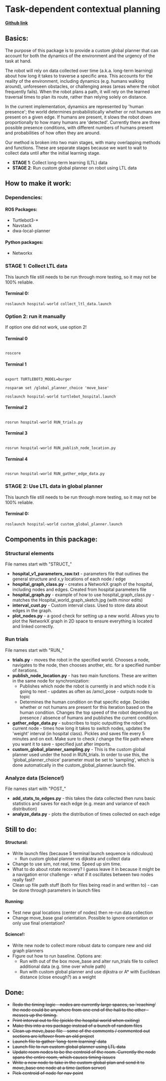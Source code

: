 # Task-dependent contextual planning 

[**Github link**](https://github.com/osuprg/hospital-world)

## Basics:

The purpose of this package is to provide a custom global planner that can account for both the dynamics of the environment and the urgency of the task at hand. 

The robot will rely on data collected over time (a.k.a. long-term learning) about how long it takes to traverse a specific area.
This accounts for the reality of the environment, including dynamics (e.g. humans walking around), unforeseen obstacles, or challenging areas (areas where the robot frequently fails). 
When the robot plans a path, it will rely on the learned traversal times to plan its route, rather than relying solely on distance. 

In the current implementation, dynamics are represented by 'human presence'; the world determines probabilistically whether or not humans are present on a given edge. 
If humans are present, it slows the robot down proportionally to how many humans are 'detected'. 
Currently there are three possible presence conditions, with different numbers of humans present and probabilities of how often they are around.

Our method is broken into two main stages, with many overlapping methods and functions. 
These are separate stages because we want to wait to collect data until after the initial learning stage.
* **STAGE 1**: Collect long-term learning (LTL) data
* **STAGE 2**: Run custom global planner on robot using LTL data


## How to make it work:

### Dependencies:

#### ROS Packages:
* Turtlebot3-*
* Navstack
* dwa-local-planner

#### Python packages:
* Networkx

### STAGE 1: Collect LTL data

[comment]: <> (### Option 1: use the launch file)
This launch file still needs to be run through more testing, so it may not be 100% reliable.

#### Terminal 0:
```
roslaunch hospital-world collect_ltl_data.launch
```

### Option 2: run it manually

If option one did not work, use option 2!

#### Terminal 0

```

roscore

```

#### Terminal 1 

```

export TURTLEBOT3_MODEL=burger

rosparam set /global_planner_choice 'move_base'

roslaunch hospital-world turtlebot_hospital.launch

```

#### Terminal 2

```

rosrun hospital-world RUN_trials.py

```

#### Terminal 3 

```

rosrun hospital-world RUN_publish_node_location.py 

```

#### Terminal 4

```

rosrun hospital-world RUN_gather_edge_data.py

```


### STAGE 2: Use LTL data in global planner

[comment]: <> (### Option 1: use the launch file)
This launch file still needs to be run through more testing, so it may not be 100% reliable.

#### Terminal 0:
```
roslaunch hospital-world custom_global_planner.launch
```

[comment]: <> (### Option 2: run it manually)

[comment]: <> (If option one did not work, use option 2!)

[comment]: <> (#### Terminal 0)

[comment]: <> (```)

[comment]: <> (roscore)

[comment]: <> (```)

[comment]: <> (#### Terminal 1 )

[comment]: <> (```)

[comment]: <> (export TURTLEBOT3_MODEL=burger)

[comment]: <> (rosparam set /global_planner_choice 'sampling')

[comment]: <> (roslaunch hospital-world turtlebot_hospital.launch)

[comment]: <> (```)

[comment]: <> (#### Terminal 2)

[comment]: <> (```)

[comment]: <> (rosrun hospital-world RUN_global_planner.py)

[comment]: <> (```)

[comment]: <> (#### Terminal 3 )

[comment]: <> (```)

[comment]: <> (rosrun hospital-world RUN_publish_node_location.py )

[comment]: <> (```)



## Components in this package:


### Structural elements
File names start with "STRUCT_"
* **hospital_v1_parameters_raw.txt** - 
  parameters file that outlines the general structure and x,y locations of each node / edge
* **hospital_graph_class.py** - 
  creates a NetworkX graph of the hospital, including nodes and edges. 
  Created from hospital parameters file
* **hospital_graph.py** - 
  example of how to use hospital_graph_class.py - matches the Hospital_world_graph_sketch.jpg (with minor edits)
* **interval_cust.py** - 
  Custom interval class. Used to store data about edges in the graph. 
* **plot_nodes.py** - 
  a good check for setting up a new world. 
  Allows you to plot the NetworkX graph in 2D space to ensure everything is located and linked correctly.

### Run trials
File names start with "RUN_"
* **trials.py** - moves the robot in the specified world. Chooses a node, navigates to the node, then chooses another, etc. for a specified number of iterations. 
* **publish_node_location.py** - has two main functions. These are written in the same node for synchronization:
    * Publishes which node the robot is currently in and which node it is going to next - updates as often as /amcl_pose - outputs node to topic 
    * Determines the human condition on that specific edge. 
      Decides whether or not humans are present for this iteration based on the human condition. 
      Changes the top speed of the robot depending on presence / absence of humans and publishes the current condition.
* **gather_edge_data.py** - 
  subscribes to topic outputting the robot's current node - times how long it takes to switch nodes, updates the 'weight' interval (in hospital class). 
  Pickles and saves file every 5 minutes and on exit. Make sure to check / change the file path where you want it to save - specified just after imports.
* **custom_global_planner_sampling.py** - 
  This is the custom global planner used under the hood in RUN_trials.
  In order to use this, the 'global_planner_choice' parameter must be set to 'sampling', which is done automatically in the custom_global_planner.launch file.

### Analyze data (Science!)
File names start with "POST_"
* **add_stats_to_edges.py** - this takes the data collected then runs basic statistics and saves for each edge (e.g. mean and variance of each distribution)
* **analyze_data.py** - plots the distribution of times collected on each edge


## Still to do:

#### Structural:

* Write launch files (because 5 terminal launch sequence is ridiculous)
    * Run custom global planner vs dijkstra and collect data
* Change to use sim, not real, time.
  Speed up sim time.
* What to do about rotate recovery? I guess leave it in because it might be a navigation error challenge - what if it oscillates between two nodes really fast?
* Clean up file path stuff (both for files being read in and written to) - can be done through parameters in launch files

#### Running:

* Test new goal locations (center of nodes) then re-run data collection
* Change move_base goal orientation. Possible to ignore orientation or only use final orientation? 


#### Science!:

* Write new node to collect more robust data to compare new and old graph planners
* Figure out how to run baseline. Options are:
    * Run with out of the box move_base and alter run_trials file to collect additional data (e.g. time over whole path)
    * Run with custom global planner and use dijkstra or A* with Euclidean distance (close enough?) as a weight



Done: 
-
* ~~Redo the timing logic - nodes are currently large spaces, so 'reaching' the node could be anywhere from one end of the hall to the other - messes up the timing.~~
* ~~Print interval out to file (pickle the hospital world when exiting)~~
* ~~Make this into a ros package instead of a bunch of random files~~
* ~~Clean up move_base file - some of the comments / commented out sections are leftover from an old project~~
* ~~Launch file to gather 'long-term learning' data~~
* ~~Launch file to run custom global planner using LTL data~~
* ~~Update room nodes to be the centroid of the room. 
  Currently the node spans the entire room, which causes timing issues~~
* ~~Write a new node to take in the custom global plan and send it to move_base one node at a time (action server)~~
* ~~Pick centroid of node for nav point~~
